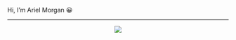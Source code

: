 Hi, I’m Ariel Morgan 😀

<hr/>

<!-- My Gif the Dragon Ball -->
<center>
  <image src="https://github.com/morgan-ariel/morgan-ariel/blob/main/dragon-ball-gif.gif" />
</center>
    
<!---
Welcome to my personal repository! :)
--->
